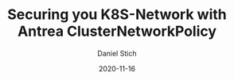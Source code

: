 ---
title: "Securing you K8S-Network with Antrea ClusterNetworkPolicy"
image: /img/antrea-logo.svg
excerpt: Post by Daniel Stich
author: Daniel Stich
date: 2020-11-16
author_avatar: /img/icon-antrea.png
categories: ['kubernetes']
# use "external" if you only want to drive users to a different blog post that lives outside this site.
external: https://www.vrealize.it/2020/09/28/securing-you-k8s-network-with-antrea-clusternetworkpolicy/
# Tag should match author to drive author pages
tags: ['Antrea Team']
---